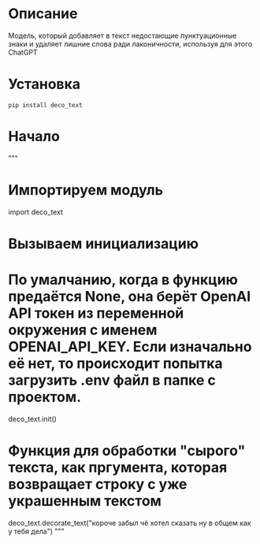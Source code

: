 # Описание
Модель, который добавляет в текст недостающие пунктуационные знаки и удаляет лишние слова ради лаконичности, используя для этого ChatGPT

# Установка
`pip install deco_text`

# Начало
"""
# Импортируем модуль
import deco_text

# Вызываем инициализацию
# По умалчанию, когда в функцию предаётся None, она берёт OpenAI API токен из переменной окружения с именем OPENAI_API_KEY. Если изначально её нет, то происходит попытка загрузить .env файл в папке с проектом.
deco_text.init()

# Функция для обработки "сырого" текста, как пргумента, которая возвращает строку с уже украшенным текстом
deco_text.decorate_text("короче забыл чё хотел сказать ну в общем как у тебя дела")
"""

